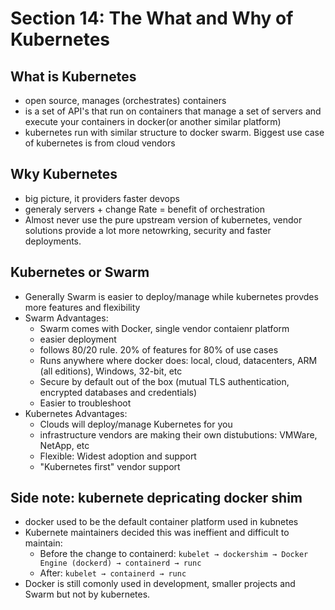 # Section 14: The What and Why of Kubernetes

## What is Kubernetes
- open source, manages (orchestrates) containers
- is a set of API's that run on containers that manage a set of servers and execute your containers in docker(or another similar platform)
- kubernetes run with similar structure to docker swarm. Biggest use case of kubernetes is from cloud vendors

## Wky Kubernetes
- big picture, it providers faster devops
- generaly servers + change Rate = benefit of orchestration
- Almost never use the pure upstream version of kubernetes, vendor solutions provide a lot more netowrking, security and faster deployments.

## Kubernetes or Swarm
- Generally Swarm is easier to deploy/manage while kubernetes provdes more features and flexibility
- Swarm Advantages:
    - Swarm comes with Docker, single vendor contaienr platform
    - easier deployment
    - follows 80/20 rule. 20% of features for 80% of use cases
    - Runs anywhere where docker does: local, cloud, datacenters, ARM (all editions), Windows, 32-bit, etc
    - Secure by default out of the box (mutual TLS authentication, encrypted databases and credentials)
    - Easier to troubleshoot
- Kubernetes Advantages:
    - Clouds will deploy/manage Kubernetes for you
    - infrastructure vendors are making their own distubutions: VMWare, NetApp, etc
    - Flexible: Widest adoption and support
    - "Kubernetes first" vendor support

## Side note: kubernete depricating docker shim
- docker used to be the default container platform used in kubnetes
- Kubernete maintainers decided this was ineffient and difficult to maintain:
    - Before the change to containerd: `kubelet → dockershim → Docker Engine (dockerd) → containerd → runc`
    - After: `kubelet → containerd → runc`
- Docker is still comonly used in development, smaller projects and Swarm but not by kubernetes.

